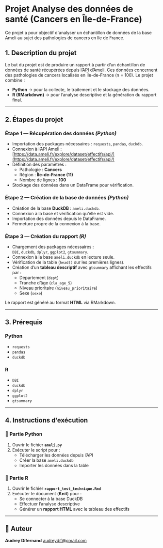 # Projet Analyse des données de santé (Cancers en Île-de-France)
Ce projet a pour objectif d'analyser un échantillon de données de la base Ameli au sujet des pathologies de cancers en Ile de France.

## 1. Description du projet
Le but du projet est de produire un rapport à partir d’un échantillon de données de santé récupérées depuis l’API d’Ameli.
Ces données concernent des pathologies de cancers localisés en Île-de-France (n = 100).
Le projet combine :  
- **Python** → pour la collecte, le traitement et le stockage des données.  
- **R (RMarkdown)** → pour l’analyse descriptive et la génération du rapport final.

---

## 2. Étapes du projet

### Étape 1 — Récupération des données *(Python)* 
- Importation des packages nécessaires : `requests`, `pandas`, `duckdb`.  
- Connexion à l’API Ameli : [https://data.ameli.fr/explore/dataset/effectifs/api/](https://data.ameli.fr/explore/dataset/effectifs/api/)  
- Définition des paramètres :
  - Pathologie : **Cancers**
  - Région : **Île-de-France (11)**
  - Nombre de lignes : **100**
- Stockage des données dans un DataFrame pour vérification.  

### Étape 2 — Création de la base de données *(Python)* 
- Création de la base **DuckDB** : `ameli.duckdb`.  
- Connexion à la base et vérification qu’elle est vide.  
- Importation des données depuis le DataFrame.  
- Fermeture propre de la connexion à la base.  

### Étape 3 — Création du rapport *(R)* 
- Chargement des packages nécessaires :  
  `DBI`, `duckdb`, `dplyr`, `ggplot2`, `gtsummary`.  
- Connexion à la base `ameli.duckdb` en lecture seule.  
- Vérification de la table (`head()` sur les premières lignes).  
- Création d’un **tableau descriptif** avec `gtsummary` affichant les effectifs par :  
  - Département (`dept`)  
  - Tranche d’âge (`cla_age_5`)  
  - Niveau prioritaire (`niveau_prioritaire`)  
  - Sexe (`sexe`)  

Le rapport est généré au format **HTML** via RMarkdown.

---

## 3. Prérequis  

### Python  
- `requests`  
- `pandas`  
- `duckdb`  

### R  
- `DBI`  
- `duckdb`  
- `dplyr`  
- `ggplot2`  
- `gtsummary`  

---

## 4. Instructions d’exécution  

### 🔹 Partie Python  
1. Ouvrir le fichier **`ameli.py`**  
2. Exécuter le script pour :  
   - Télécharger les données depuis l’API  
   - Créer la base `ameli.duckdb`  
   - Importer les données dans la table  

### 🔹 Partie R  
1. Ouvrir le fichier **`rapport_test_technique.Rmd`**  
2. Exécuter le document (**Knit**) pour :  
   - Se connecter à la base DuckDB  
   - Effectuer l’analyse descriptive  
   - Générer un **rapport HTML** avec le tableau des effectifs  

---

## 🧠 Auteur  
**Audrey Difernand** 
 <audreydif@gmail.com>

